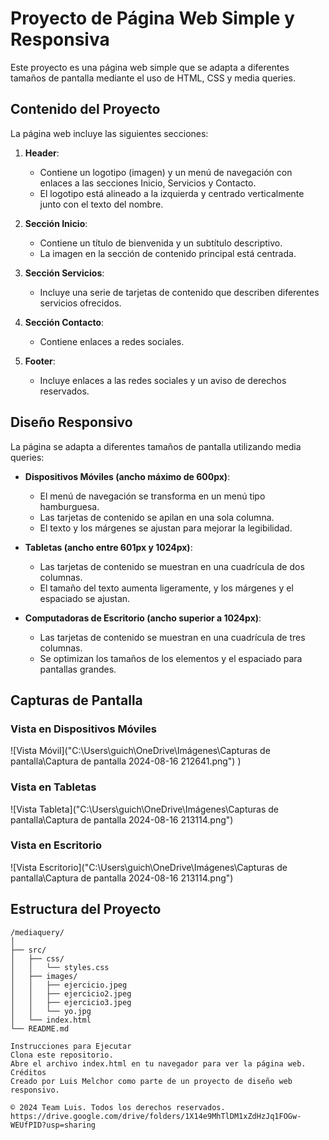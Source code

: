 # Proyecto de Página Web Simple y Responsiva

Este proyecto es una página web simple que se adapta a diferentes tamaños de pantalla mediante el uso de HTML, CSS y media queries.

## Contenido del Proyecto

La página web incluye las siguientes secciones:

1. **Header**: 
   - Contiene un logotipo (imagen) y un menú de navegación con enlaces a las secciones Inicio, Servicios y Contacto.
   - El logotipo está alineado a la izquierda y centrado verticalmente junto con el texto del nombre.

2. **Sección Inicio**:
   - Contiene un título de bienvenida y un subtítulo descriptivo.
   - La imagen en la sección de contenido principal está centrada.

3. **Sección Servicios**:
   - Incluye una serie de tarjetas de contenido que describen diferentes servicios ofrecidos.

4. **Sección Contacto**:
   - Contiene enlaces a redes sociales.

5. **Footer**:
   - Incluye enlaces a las redes sociales y un aviso de derechos reservados.

## Diseño Responsivo

La página se adapta a diferentes tamaños de pantalla utilizando media queries:

- **Dispositivos Móviles (ancho máximo de 600px)**:
  - El menú de navegación se transforma en un menú tipo hamburguesa.
  - Las tarjetas de contenido se apilan en una sola columna.
  - El texto y los márgenes se ajustan para mejorar la legibilidad.

- **Tabletas (ancho entre 601px y 1024px)**:
  - Las tarjetas de contenido se muestran en una cuadrícula de dos columnas.
  - El tamaño del texto aumenta ligeramente, y los márgenes y el espaciado se ajustan.

- **Computadoras de Escritorio (ancho superior a 1024px)**:
  - Las tarjetas de contenido se muestran en una cuadrícula de tres columnas.
  - Se optimizan los tamaños de los elementos y el espaciado para pantallas grandes.

## Capturas de Pantalla

### Vista en Dispositivos Móviles
![Vista Móvil]("C:\Users\guich\OneDrive\Imágenes\Capturas de pantalla\Captura de pantalla 2024-08-16 212641.png")
)

### Vista en Tabletas
![Vista Tableta]("C:\Users\guich\OneDrive\Imágenes\Capturas de pantalla\Captura de pantalla 2024-08-16 213114.png")

### Vista en Escritorio
![Vista Escritorio]("C:\Users\guich\OneDrive\Imágenes\Capturas de pantalla\Captura de pantalla 2024-08-16 213114.png")

## Estructura del Proyecto

```plaintext
/mediaquery/
│
├── src/
│   ├── css/
│   │   └── styles.css
│   ├── images/
│   │   ├── ejercicio.jpeg
│   │   ├── ejercicio2.jpeg
│   │   ├── ejercicio3.jpeg
│   │   └── yo.jpg
│   └── index.html
└── README.md

Instrucciones para Ejecutar
Clona este repositorio.
Abre el archivo index.html en tu navegador para ver la página web.
Créditos
Creado por Luis Melchor como parte de un proyecto de diseño web responsivo.

© 2024 Team Luis. Todos los derechos reservados.
https://drive.google.com/drive/folders/1X14e9MhTlDM1xZdHzJq1FOGw-WEUfPID?usp=sharing


